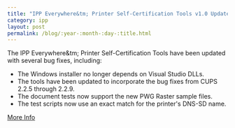 ```yaml
---
title: "IPP Everywhere&tm; Printer Self-Certification Tools v1.0 Update 3"
category: ipp
layout: post
permalink: /blog/:year-:month-:day-:title.html
---
```


The IPP Everywhere&tm; Printer Self-Certification Tools have been updated with several bug fixes, including:

- The Windows installer no longer depends on Visual Studio DLLs.
- The tools have been updated to incorporate the bug fixes from CUPS 2.2.5 through 2.2.9.
- The document tests now support the new PWG Raster sample files.
- The test scripts now use an exact match for the printer's DNS-SD name.

<a class="btn btn-secondary btn-sm" href="https://www.pwg.org/ipp/everywhere.html">More Info</a>

